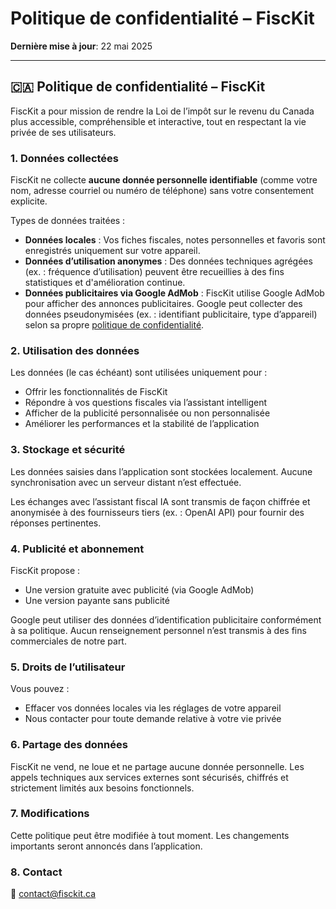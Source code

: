 # Politique de confidentialité – FiscKit

**Dernière mise à jour**: 22 mai 2025

---

## 🇨🇦 Politique de confidentialité – FiscKit

FiscKit a pour mission de rendre la Loi de l’impôt sur le revenu du Canada plus accessible, compréhensible et interactive, tout en respectant la vie privée de ses utilisateurs.

### 1. Données collectées
FiscKit ne collecte **aucune donnée personnelle identifiable** (comme votre nom, adresse courriel ou numéro de téléphone) sans votre consentement explicite.

Types de données traitées :
- **Données locales** : Vos fiches fiscales, notes personnelles et favoris sont enregistrés uniquement sur votre appareil.
- **Données d’utilisation anonymes** : Des données techniques agrégées (ex. : fréquence d’utilisation) peuvent être recueillies à des fins statistiques et d'amélioration continue.
- **Données publicitaires via Google AdMob** : FiscKit utilise Google AdMob pour afficher des annonces publicitaires. Google peut collecter des données pseudonymisées (ex. : identifiant publicitaire, type d’appareil) selon sa propre [politique de confidentialité](https://policies.google.com/privacy).

### 2. Utilisation des données
Les données (le cas échéant) sont utilisées uniquement pour :
- Offrir les fonctionnalités de FiscKit
- Répondre à vos questions fiscales via l’assistant intelligent
- Afficher de la publicité personnalisée ou non personnalisée
- Améliorer les performances et la stabilité de l’application

### 3. Stockage et sécurité
Les données saisies dans l’application sont stockées localement. Aucune synchronisation avec un serveur distant n’est effectuée.

Les échanges avec l’assistant fiscal IA sont transmis de façon chiffrée et anonymisée à des fournisseurs tiers (ex. : OpenAI API) pour fournir des réponses pertinentes.

### 4. Publicité et abonnement
FiscKit propose :
- Une version gratuite avec publicité (via Google AdMob)
- Une version payante sans publicité

Google peut utiliser des données d’identification publicitaire conformément à sa politique. Aucun renseignement personnel n’est transmis à des fins commerciales de notre part.

### 5. Droits de l’utilisateur
Vous pouvez :
- Effacer vos données locales via les réglages de votre appareil
- Nous contacter pour toute demande relative à votre vie privée

### 6. Partage des données
FiscKit ne vend, ne loue et ne partage aucune donnée personnelle. Les appels techniques aux services externes sont sécurisés, chiffrés et strictement limités aux besoins fonctionnels.

### 7. Modifications
Cette politique peut être modifiée à tout moment. Les changements importants seront annoncés dans l’application.

### 8. Contact
📧 contact@fisckit.ca
